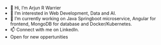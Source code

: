 - 👋 Hi, I’m Arjun R Warrier
- 👀 I’m interested in Web Development, Data and AI.
- 🌱 I’m currently working on Java Springboot microservice, Angular for frontend, MongoDB for database and Docker/Kubernetes.
- 📫 Connect with me on LinkedIn.
- Open for new oppertunities

<!---
arjunrwarrier/arjunrwarrier is a ✨ special ✨ repository because its `README.md` (this file) appears on your GitHub profile.
You can click the Preview link to take a look at your changes.
--->
